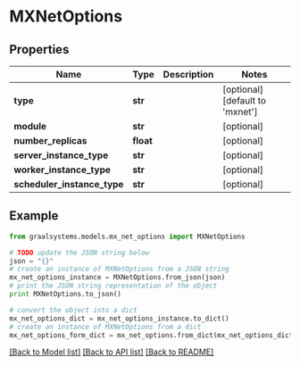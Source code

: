 # MXNetOptions


## Properties

Name | Type | Description | Notes
------------ | ------------- | ------------- | -------------
**type** | **str** |  | [optional] [default to 'mxnet']
**module** | **str** |  | [optional] 
**number_replicas** | **float** |  | [optional] 
**server_instance_type** | **str** |  | [optional] 
**worker_instance_type** | **str** |  | [optional] 
**scheduler_instance_type** | **str** |  | [optional] 

## Example

```python
from graalsystems.models.mx_net_options import MXNetOptions

# TODO update the JSON string below
json = "{}"
# create an instance of MXNetOptions from a JSON string
mx_net_options_instance = MXNetOptions.from_json(json)
# print the JSON string representation of the object
print MXNetOptions.to_json()

# convert the object into a dict
mx_net_options_dict = mx_net_options_instance.to_dict()
# create an instance of MXNetOptions from a dict
mx_net_options_form_dict = mx_net_options.from_dict(mx_net_options_dict)
```
[[Back to Model list]](../README.md#documentation-for-models) [[Back to API list]](../README.md#documentation-for-api-endpoints) [[Back to README]](../README.md)


